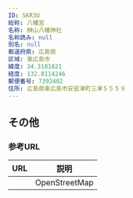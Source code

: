 ```yaml
---
ID: SKR3U
総称: 八幡宮
名称: 榊山八幡神社
名称読み: null
別名: null
都道府県: 広島県
区域: 東広島市
緯度: 34.3181821
経度: 132.8114246
郵便番号: 7392402
住所: 広島県東広島市安芸津町三津５５５９
---
```


## その他

### 参考URL

| URL | 説明          |
| --- | ------------- |
|     | OpenStreetMap |
